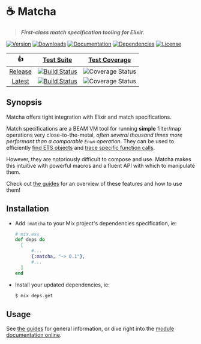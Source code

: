 # ☕️ Matcha

> **_First-class match specification tooling for Elixir._**

[![Version][hex-version-badge]][hex]
[![Downloads][hex-downloads-badge]][hex]
[![Documentation][docs-badge]][docs]
[![Dependencies][deps-badge]][deps]
[![License][hex-license-badge]][hex]

|         👍         |                  [Test Suite][suite]                  |         [Test Coverage][coverage]          |
| :----------------: | :---------------------------------------------------: | :----------------------------------------: |
| [Release][release] | [![Build Status][release-suite-badge]][release-suite] | ![Coverage Status][release-coverage-badge] |
|  [Latest][latest]  |  [![Build Status][latest-suite-badge]][latest-suite]  | ![Coverage Status][latest-coverage-badge]  |

## Synopsis

Matcha offers tight integration with Elixir and match specifications.

Match specifications are a BEAM VM tool for running **simple** filter/map operations very close-to-the-metal, _often several thousand times more performant than a comparable `Enum` operation_. They can be used to efficiently [find ETS objects][ets-select] and [trace specific function calls][dbg-tp].

However, they are notoriously difficult to compose and use. Matcha makes this intuitive with powerful macros and a fluent API with which to manipulate them.

Check out [the guides][guides-overview] for an overview of these features and how to use them!

## Installation

- Add `:matcha` to your Mix project's dependencies specification, ie:

  ```ex
  # mix.exs
  def deps do
    [
        #...
        {:matcha, "~> 0.1"},
        #...
    ]
  end
  ```

- Install your updated dependencies, ie:

  ```sh
  $ mix deps.get
  ```

## Usage

See [the guides][guides-overview] for general information, or dive right into the [module documentation online][docs].

<!-- Links -->

[hex]: https://hex.pm/packages/matcha
[hex-version-badge]: https://img.shields.io/hexpm/v/matcha.svg?maxAge=86400&style=flat-square
[hex-downloads-badge]: https://img.shields.io/hexpm/dt/matcha.svg?maxAge=86400&style=flat-square
[hex-license-badge]: https://img.shields.io/badge/license-MIT-7D26CD.svg?maxAge=86400&style=flat-square

<!-- [docs-badge]: https://inch-ci.org/github/christhekeele/matcha.svg?branch=release&style=flat-square -->

[docs]: https://hexdocs.pm/matcha/index.html
[docs-badge]: https://img.shields.io/badge/documentation-online-purple?maxAge=86400&style=flat-square
[deps]: https://hex.pm/packages/matcha
[deps-badge]: https://img.shields.io/badge/dependencies-1_(optional)-blue?maxAge=86400&style=flat-square
[suite]: https://github.com/christhekeele/matcha/actions?query=workflow%3A%22Test+Suite%22
[coverage]: https://coveralls.io/github/christhekeele/matcha
[release]: https://github.com/christhekeele/matcha/tree/release
[release-suite]: https://github.com/christhekeele/matcha/actions?query=workflow%3A%22Test+Suite%22+branch%3Arelease
[release-suite-badge]: https://img.shields.io/github/checks-status/christhekeele/matcha/release.svg?maxAge=86400&style=flat-square
[release-coverage-badge]: https://img.shields.io/coveralls/christhekeele/matcha/release.svg?maxAge=86400&style=flat-square
[latest]: https://github.com/christhekeele/matcha/tree/latest
[latest-suite]: https://github.com/christhekeele/matcha/actions?query=workflow%3A%22Test+Suite%22+branch%3Alatest
[latest-suite-badge]: https://img.shields.io/github/checks-status/christhekeele/matcha/latest.svg?maxAge=86400&style=flat-square
[latest-coverage-badge]: https://img.shields.io/coveralls/christhekeele/matcha/latest.svg?maxAge=86400&style=flat-square
[guides-overview]: overview.html#content
[ets-select]: https://erlang.org/doc/man/ets.html#select-2
[dbg-tp]: https://erlang.org/doc/man/dbg.html#tp-2
